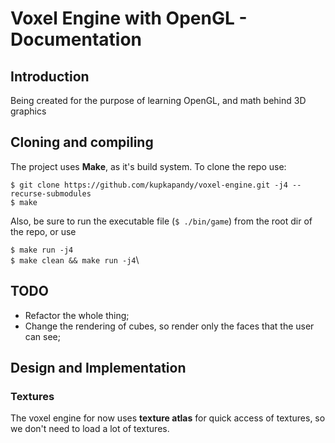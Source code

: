 # Voxel Engine with OpenGL - Documentation

##  Introduction
Being created for the purpose of learning OpenGL, and math behind 3D graphics

## Cloning and compiling
The project uses **Make**, as it's build system. To clone the repo use:

`$ git clone https://github.com/kupkapandy/voxel-engine.git -j4 --recurse-submodules`\
`$ make`

Also, be sure to run the executable file (`$ ./bin/game`) from the root dir of the repo, or use

`$ make run -j4`\
`$ make clean && make run -j4`\

## TODO
- Refactor the whole thing;
- Change the rendering of cubes, so render only the faces that the user can see;

## Design and Implementation

### Textures
The voxel engine for now uses **texture atlas** for quick access of textures, so
we don't need to load a lot of textures.


